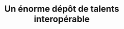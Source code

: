 ---
title: "Un énorme dépôt de talents interopérable"
layout: post
lang: fr
lang-ref: 506-talent-repository
section: 5
category: 
  - vision
hero:
  image:
    src: 5.6-tx-heading.png
    alt: Une photo de câbles de fibre optique bleus.
  standards:
    - empower-staff
blocks:
  - type: title
    label: L’idée
  - Le Nuage de talents a été en mesure de réduire considérablement le temps de dotation et d’optimiser l’adéquation de l’embauche entre les candidats et les équipes. Mais même à cette vitesse, avec ces résultats, notre équipe soupçonne de façon persistante que l’avenir du recrutement et de la mobilité des talents ne sera pas dicté par les processus de dotation. Cela se résumera à un volumineux répertoire interopérable de talents, où les gestionnaires et les candidats valident et mettent à jour continuellement leurs compétences, et l’écosystème dans son ensemble fonctionne beaucoup plus comme un réseau numérique, un système d’apprentissage, qu’un ensemble de processus individuels.
  - "Et s’il y avait un système qui pouvait répondre aux questions des gestionnaires d’embauche du GC, notamment :"
  - type: list
    style: unordered
    items:
      - Où puis-je trouver quelqu’un qui peut occuper un poste d’architecture en nuage CS-02 et qui est bilingue, résilient, collaboratif et dans un bassin de candidats préqualifiés prêts à être embauchés?
      - Notre ministère manque cruellement de concepteurs d’expérience utilisateur. Combien de nos employés possèdent les trois quarts des compétences requises pour ce rôle et pourraient être perfectionnés pour répondre à ce besoin non satisfait?
      - Lorsque je fais une recherche dans la base de données, il n’y a pas d’employés qui cherchent du travail avec un profil de compétences qui répond à mes besoins. Où puis-je trouver des talents externes pour combler ce besoin d’embauche?
  - Selon l’expérience du Nuage de talents, ce sont les types de questions que les gestionnaires recruteurs se posent. Et c’est le genre de questions auxquelles une fonction publique numérique devrait pouvoir répondre, rapidement et avec un degré élevé de fiabilité des données.
  - À l’heure actuelle, le gouvernement du Canada dispose de bassins de talents ayant fait l’objet d’une évaluation préalable prêts à être embauchés sans autre concours, et quelques ministères ont des répertoires de compétences de base pour leurs employés. Mais cette information est fragmentée, et l’écosystème est loin du type de répertoire de talents interopérable et interministériel qui serait nécessaire pour répondre facilement aux questions susmentionnées. 
  - Selon le modèle actuel, l’accès aux bassins est souvent restreint par les ministères, et les gestionnaires ne peuvent pas effectuer de recherche centralisée dans les listes des bassins disponibles sans l’aide des conseillers en RH. Les gestionnaires n’ont aucun moyen de trouver des talents par compétence individuelle. Si un gestionnaire d’embauche veut attirer des talents d’un bassin, ses besoins doivent correspondre aux exigences essentielles initiales du poste affiché par le gestionnaire d’origine. Les critères essentiels ne sont pas rattachés au candidat; ce sont les candidats qui sont rattachés à la liste des critères essentiels. En effet, le système des « bassins » est un modèle d’exploitation analogique, tant pour la conception des processus que pour la fonctionnalité technologique, qui ne répond pas aux besoins et aux échéanciers requis pour un gouvernement numérique.
  - Mais que se passerait-il s’il y avait un moyen de relier tous ces bassins et de donner aux gestionnaires d’embauche du GC un accès interrogeable au moyen d’un portail sécurisé et validé? Que se passerait-il si les candidats qualifiés dans les processus faisaient valider séparément chaque critère ou compétence individuelle, au moyen d’un titre de compétence transférable, permettant aux gestionnaires « d’assortir » les exigences en matière de compétences optimisées pour leurs besoins individuels?
  - Que se passerait-il si les candidats pouvaient ensuite accéder à leur profil et fournir d’autres renseignements, comme leur disponibilité, leurs intérêts, des compétences supplémentaires et le calendrier de développement des compétences? Et s’ils pouvaient obtenir de façon proactive des microréférences validées et dignes de confiance pour ces compétences de la part de gestionnaires antérieurs et actuels?
  - C’est de cela que nous parlons lorsque nous proposons un volumineux répertoire interopérable de talents, une plateforme de marchés interconnectés, alimentée par des titres de compétences transférables, qui facilite le jumelage rapide entre les gestionnaires et les talents.
  - type: title
    label: Résultats escomptés
  - "Les résultats escomptés seraient les suivants :"
  - type: list
    style: unordered
    items:
      - Avantages pour les Canadiens qui émergent du fait que le gouvernement du Canada dispose d’un moteur de talents plus rapide et plus fort, capable de réduire les postes vacants qui ralentissent et réduisent les services.
      - Une réduction du temps nécessaire pour que les gestionnaires trouvent des employés très performants pour pourvoir les postes vacants.
      - Une approche améliorée et mieux adaptée pour cerner les besoins en talents en fonction d’un modèle de recherche de compétences souple et adapté, capable d’obtenir un résultat plus optimisé.
      - Des jeux de données sur les compétences plus riches pour les ministères sur la capacité en matière de compétences des employés et les sources de talents externes, afin de peaufiner la planification et les prévisions.
      - Possibilité future d’adapter le répertoire des compétences pour en faire un moteur de perfectionnement pour les employés et les talents externes, avec schématisation des compétences sur les parcours d’apprentissage, permettant à la fois l’amélioration autonome et la planification ministérielle du perfectionnement des employés.
  - type: title
    label: Tirer parti du Nuage de talents
  - La condition préalable la plus importante pour un répertoire de talents comme celui-ci est un système robuste de titres de compétences transférables et vérifiables et un cadre de compétences optimisé pour le gouvernement du Canada, un travail que le Nuage de talents a déjà commencé. Ce système devra saisir les compétences que des milliers de Canadiens ont démontrées dans le cadre de leur travail en cours d’emploi, d’examens écrits, d’entrevues ou d’autres évaluations. Et ce travail, ou ces évaluations, auraient pu être effectués n’importe où dans plus d’une centaine de ministères et d’organismes du gouvernement du Canada. De plus, nous voulons que les Canadiens soient responsables de leurs propres données et nous voulons laisser la porte ouverte à l’élargissement de l’utilisation de ce système de reconnaissance des titres de compétences aux gouvernements provinciaux ou même aux organismes sans but lucratif et au secteur privé, permettant ainsi une véritable interopérabilité dans la reconnaissance des compétences. C’est un énorme défi technologique, mais les titres de compétences transférables et vérifiables sont bien conçus pour le relever.
  - type: pullquote
    content: "« L’avenir numérique a besoin de solutions en matière de numérique. »"
  - Les caractéristiques de la plateforme pour le recrutement externe que le Nuage de talents a déjà créé seraient essentielles pour assurer un flux constant de nouvelles entrées pour le répertoire des talents. Certains changements relativement simples (déjà déterminés par notre équipe) seraient nécessaires pour permettre des initiatives de recrutement plus vastes en plus de l’embauche ciblée sur laquelle le Nuage de talents s’est concentré jusqu’à maintenant.
  - Pour rendre le volumineux répertoire de talents interrogeable, il faudra aussi des outils que notre équipe est déjà en train de mettre au point. Cela comprend la fonction de recherche qui permet aux gestionnaires d’entrer les compétences associées au poste qu’ils souhaitent pourvoir, ainsi que d’autres critères comme l’emplacement, la classification du poste et les compétences linguistiques. Il faudra également améliorer les profils des utilisateurs afin qu’ils puissent mieux mettre en évidence leurs compétences et leurs préférences. 
  - La majorité de ces fonctions sont déjà en cours d’élaboration avec le Nuage de talents et pourraient être facilement mises à l’échelle avec les bonnes ressources.
  - type: graphic
    size: 100
    src: 5.6-fr-stats.png
    alt: "Une saisie d’écran d’un prototype qui montre ce que peut être pour un ministère de voir son talent d’employé à grande échelle. L’interface offre des statistiques rapides sur la façon dont le Nuage de talents a été utilisé sur une variété de périodes de temps. Il décrit ensuite la façon dont le talent est réparti à l’échelle de la collectivité CS. Il affiche ensuite un graphique à deux barres qui explique la répartition des compétences, et en particulier, les compétences du ministère qui sont le plus demandées pendant des périodes précises."
---